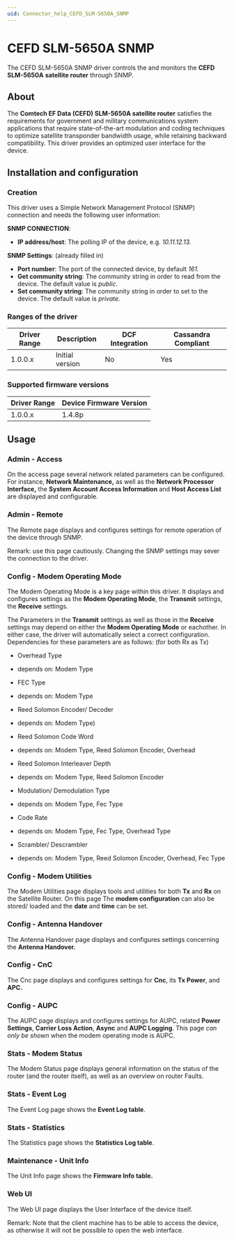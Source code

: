 ```yaml
---
uid: Connector_help_CEFD_SLM-5650A_SNMP
---
```


# CEFD SLM-5650A SNMP

The CEFD SLM-5650A SNMP driver controls the and monitors the **CEFD SLM-5650A** **satellite router** through SNMP.

## About

The **Comtech EF Data (CEFD) SLM-5650A satellite router** satisfies the requirements for government and military communications system applications that require state-of-the-art modulation and coding techniques to optimize satellite transponder bandwidth usage, while retaining backward compatibility. This driver provides an optimized user interface for the device.

## Installation and configuration

### Creation

This driver uses a Simple Network Management Protocol (SNMP) connection and needs the following user information:

**SNMP CONNECTION**:

- **IP address/host**: The polling IP of the device, e.g. *10.11.12.13.*

**SNMP Settings**: (already filled in)

- **Port number**: The port of the connected device, by default *161.*
- **Get community string**: The community string in order to read from the device. The default value is *public*.
- **Set community string**: The community string in order to set to the device. The default value is *private.*

### Ranges of the driver

| **Driver Range** | **Description** | **DCF Integration** | **Cassandra Compliant** |
|------------------|-----------------|---------------------|-------------------------|
| 1.0.0.x          | Initial version | No                  | Yes                     |

### Supported firmware versions

| **Driver Range** | **Device Firmware Version** |
|------------------|-----------------------------|
| 1.0.0.x          | 1.4.8p                      |

## Usage

### Admin - Access

On the access page several network related parameters can be configured. For instance, **Network Maintenance,** as well as the **Network Processor Interface,** the **System Account Access Information** and **Host Access List** are displayed and configurable.

### Admin - Remote

The Remote page displays and configures settings for remote operation of the device through SNMP.

Remark: use this page cautiously. Changing the SNMP settings may sever the connection to the driver.

### Config - Modem Operating Mode

The Modem Operating Mode is a key page within this driver. It displays and configures settings as the **Modem Operating Mode**, the **Transmit** settings, the **Receive** settings.

The Parameters in the **Transmit** settings as well as those in the **Receive** settings may depend on either the **Modem Operating Mode** or eachother. In either case, the driver will automatically select a correct configuration.
Dependencies for these parameters are as follows: (for both Rx as Tx)

- Overhead Type

- depends on: Modem Type

- FEC Type

- depends on: Modem Type

- Reed Solomon Encoder/ Decoder

- depends on: Modem Type)

- Reed Solomon Code Word

- depends on: Modem Type, Reed Solomon Encoder, Overhead

- Reed Solomon Interleaver Depth

- depends on: Modem Type, Reed Solomon Encoder

- Modulation/ Demodulation Type

- depends on: Modem Type, Fec Type

- Code Rate

- depends on: Modem Type, Fec Type, Overhead Type

- Scrambler/ Descrambler

- depends on: Modem Type, Reed Solomon Encoder, Overhead, Fec Type

### Config - Modem Utilities

The Modem Utilities page displays tools and utilities for both **Tx** and **Rx** on the Satellite Router. On this page The **modem configuration** can also be stored/ loaded and the **date** and **time** can be set.

### Config - Antenna Handover

The Antenna Handover page displays and configures settings concerning the **Antenna Handover.**

### Config - CnC

The Cnc page displays and configures settings for **Cnc**, its **Tx Power**, and **APC.**

### Config - AUPC

The AUPC page displays and configures settings for AUPC, related **Power Settings**, **Carrier Loss Action**, **Async** and **AUPC Logging**.
This page *can only be shown* when the modem operating mode is AUPC.

### Stats - Modem Status

The Modem Status page displays general information on the status of the router (and the router itself), as well as an overview on router Faults.

### Stats - Event Log

The Event Log page shows the **Event Log table**.

### Stats - Statistics

The Statistics page shows the **Statistics Log table**.

### Maintenance - Unit Info

The Unit Info page shows the **Firmware Info table.**

### Web UI

The Web UI page displays the User Interface of the device itself.

Remark: Note that the client machine has to be able to access the device, as otherwise it will not be possible to open the web interface.
